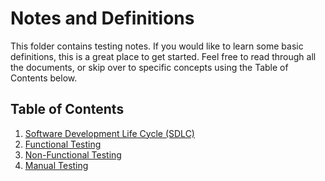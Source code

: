 # Notes and Definitions

This folder contains testing notes. If you would like to learn some basic definitions, this is a great place to get started. Feel free to read through all the documents, or skip over to specific concepts using the Table of Contents below.

## Table of Contents

1. [Software Development Life Cycle (SDLC)](../notes/sdlc.md)
2. [Functional Testing](../notes/functional.md)
3. [Non-Functional Testing](../notes/nonfunctional.md)
4. [Manual Testing](../notes/manual-testing.md)